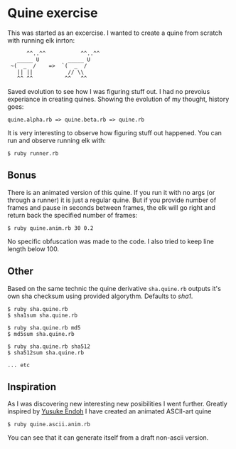 # Quine exercise

This was started as an excercise. I wanted to create a quine from scratch with running elk inrton:

```
      ^^..^^           ^^..^^ 
   _____ U         _____ U    
 ~(  _  /    =>  `(  _  /     
   || ||           // \\      
   ^^ ^^          ^^   ^^     
```

Saved evolution to see how I was figuring stuff out. I had no prevoius experiance in creating
quines. Showing the evolution of my thought, history goes:

```
quine.alpha.rb => quine.beta.rb => quine.rb
```

It is very interesting to observe how figuring stuff out happened.
You can run and observe running elk with:

```
$ ruby runner.rb
```

## Bonus

There is an animated version of this quine. If you run it with no args (or through a runner) it
is just a regular quine. But if you provide number of frames and pause in seconds between frames,
the elk will go right and return back the specified number of frames:

```
$ ruby quine.anim.rb 30 0.2
```

No specific obfuscation was made to the code. I also tried to keep line length below 100.

## Other

Based on the same technic the quine derivative `sha.quine.rb` outputs it's own sha checksum
using provided algorythm. Defaults to _sha1_.

```
$ ruby sha.quine.rb
$ sha1sum sha.quine.rb

$ ruby sha.quine.rb md5
$ md5sum sha.quine.rb

$ ruby sha.quine.rb sha512
$ sha512sum sha.quine.rb

... etc
```

## Inspiration

As I was discovering new interesting new posibilities I went further. Greatly inspired by
[Yusuke Endoh](https://www.youtube.com/user/mametter) I have created an animated ASCII-art quine

```
$ ruby quine.ascii.anim.rb
```

You can see that it can generate itself from a draft non-ascii version.